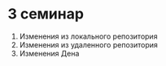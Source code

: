 # 3 семинар
1. Изменения из локального репозитория
2. Изменения из удаленного репозитория
3. Изменения Дена